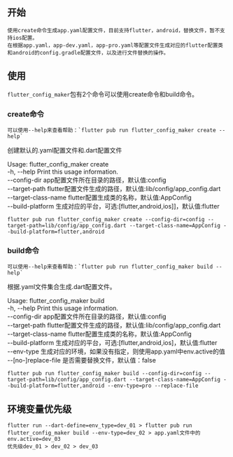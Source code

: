 ## 开始

    使用create命令生成app.yaml配置文件，目前支持flutter，android，替换文件，暂不支持ios配置。
    在根据app.yaml，app-dev.yaml，app-pro.yaml等配置文件生成对应的flutter配置类和android的config.gradle配置文件，以及进行文件替换的操作。

## 使用

`flutter_config_maker`包有2个命令可以使用create命令和build命令。

### create命令

    可以使用--help来查看帮助：`flutter pub run flutter_config_maker create --help`

创建默认的.yaml配置文件和.dart配置文件

Usage: flutter_config_maker create  
-h, --help                 Print this usage information.  
    --config-dir           app配置文件所在目录的路径，默认值:config  
    --target-path          flutter配置文件生成的路径，默认值:lib/config/app_config.dart  
    --target-class-name    flutter配置生成类的名称，默认值:AppConfig  
    --build-platform       生成对应的平台，可选:[flutter,android,ios]]，默认值:flutter

`flutter pub run flutter_config_maker create --config-dir=config --target-path=lib/config/app_config.dart --target-class-name=AppConfig --build-platform=flutter,android`

### build命令

    可以使用--help来查看帮助：`flutter pub run flutter_config_maker build --help`

根据.yaml文件集合生成.dart配置文件。

Usage: flutter_config_maker build  
-h, --help                 Print this usage information.  
    --config-dir           app配置文件所在目录的路径，默认值:config  
    --target-path          flutter配置文件生成的路径，默认值:lib/config/app_config.dart  
    --target-class-name    flutter配置生成类的名称，默认值:AppConfig  
    --build-platform       生成对应的平台，可选:[flutter,android,ios]，默认值:flutter  
    --env-type             生成对应的环境，如果没有指定，则使用app.yaml中env.active的值  
    --[no-]replace-file    是否需要替换文件，默认值：false

`flutter pub run flutter_config_maker build --config-dir=config --target-path=lib/config/app_config.dart --target-class-name=AppConfig --build-platform=flutter,android --env-type=pro --replace-file`

## 环境变量优先级

    flutter run --dart-define=env_type=dev_01 > flutter pub run flutter_config_maker build --env-type=dev_02 > app.yaml文件中的env.active=dev_03  
    优先级dev_01 > dev_02 > dev_03

